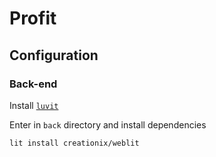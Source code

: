 # Profit

## Configuration
### Back-end
Install [`luvit`](https://luvit.io/install.html)

Enter in `back` directory and install dependencies
```sh
lit install creationix/weblit
```
